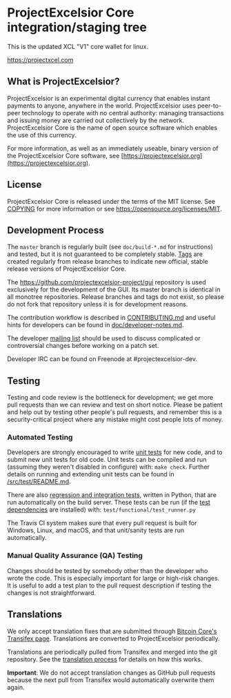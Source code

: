ProjectExcelsior Core integration/staging tree
=====================================

This is the updated XCL "V1" core wallet for linux. 

https://projectxcel.com 

What is ProjectExcelsior?
----------------

ProjectExcelsior is an experimental digital currency that enables instant payments to
anyone, anywhere in the world. ProjectExcelsior uses peer-to-peer technology to operate
with no central authority: managing transactions and issuing money are carried
out collectively by the network. ProjectExcelsior Core is the name of open source
software which enables the use of this currency.

For more information, as well as an immediately useable, binary version of
the ProjectExcelsior Core software, see [https://projectexcelsior.org](https://projectexcelsior.org).

License
-------

ProjectExcelsior Core is released under the terms of the MIT license. See [COPYING](COPYING) for more
information or see https://opensource.org/licenses/MIT.

Development Process
-------------------

The `master` branch is regularly built (see `doc/build-*.md` for instructions) and tested, but it is not guaranteed to be
completely stable. [Tags](https://github.com/projectexcelsior-project/projectexcelsior/tags) are created
regularly from release branches to indicate new official, stable release versions of ProjectExcelsior Core.

The https://github.com/projectexcelsior-project/gui repository is used exclusively for the
development of the GUI. Its master branch is identical in all monotree
repositories. Release branches and tags do not exist, so please do not fork
that repository unless it is for development reasons.

The contribution workflow is described in [CONTRIBUTING.md](CONTRIBUTING.md)
and useful hints for developers can be found in [doc/developer-notes.md](doc/developer-notes.md).

The developer [mailing list](https://groups.google.com/forum/#!forum/projectexcelsior-dev)
should be used to discuss complicated or controversial changes before working
on a patch set.

Developer IRC can be found on Freenode at #projectexcelsior-dev.

Testing
-------

Testing and code review is the bottleneck for development; we get more pull
requests than we can review and test on short notice. Please be patient and help out by testing
other people's pull requests, and remember this is a security-critical project where any mistake might cost people
lots of money.

### Automated Testing

Developers are strongly encouraged to write [unit tests](src/test/README.md) for new code, and to
submit new unit tests for old code. Unit tests can be compiled and run
(assuming they weren't disabled in configure) with: `make check`. Further details on running
and extending unit tests can be found in [/src/test/README.md](/src/test/README.md).

There are also [regression and integration tests](/test), written
in Python, that are run automatically on the build server.
These tests can be run (if the [test dependencies](/test) are installed) with: `test/functional/test_runner.py`

The Travis CI system makes sure that every pull request is built for Windows, Linux, and macOS, and that unit/sanity tests are run automatically.

### Manual Quality Assurance (QA) Testing

Changes should be tested by somebody other than the developer who wrote the
code. This is especially important for large or high-risk changes. It is useful
to add a test plan to the pull request description if testing the changes is
not straightforward.

Translations
------------

We only accept translation fixes that are submitted through [Bitcoin Core's Transifex page](https://www.transifex.com/projects/p/bitcoin/).
Translations are converted to ProjectExcelsior periodically.

Translations are periodically pulled from Transifex and merged into the git repository. See the
[translation process](doc/translation_process.md) for details on how this works.

**Important**: We do not accept translation changes as GitHub pull requests because the next
pull from Transifex would automatically overwrite them again.
